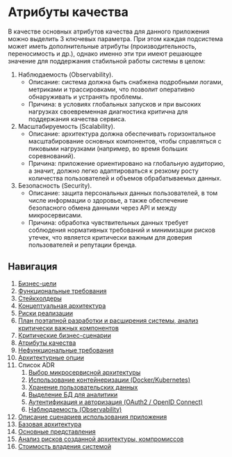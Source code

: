 # Атрибуты качества

В качестве основных атрибутов качества для данного приложения можно выделить 3 ключевых параметра. При этом каждая подсистема может иметь дополнительные атрибуты (производительность, переносимость и др.), однако именно эти три имеют решающее значение для поддержания стабильной работы системы в целом:
1. Наблюдаемость (Observability).
   * Описание: система должна быть снабжена подробными логами, метриками и трассировками, что позволит оперативно обнаруживать и устранять проблемы.
   * Причина: в условиях глобальных запусков и при высоких нагрузках своевременная диагностика критична для поддержания качества сервиса.
2. Масштабируемость (Scalability).
   * Описание: архитектура должна обеспечивать горизонтальное масштабирование основных компонентов, чтобы справляться с пиковыми нагрузками (например, во время больших соревнований).
   * Причина: приложение ориентировано на глобальную аудиторию, а значит, должно легко адаптироваться к резкому росту количества пользователей и объемов обрабатываемых данных.
3. Безопасность (Security).
   * Описание: защита персональных данных пользователей, в том числе информации о здоровье, а также обеспечение безопасного обмена данными через API и между микросервисами.
   * Причина: обработка чувствительных данных требует соблюдения нормативных требований и минимизации рисков утечек, что является критически важным для доверия пользователей и репутации бренда.

## Навигация

1. [Бизнес-цели](https://github.com/f0rw4rd-dev/sb-final-project/blob/main/business_objectives.md)
2. [Функциональные требования](https://github.com/f0rw4rd-dev/sb-final-project/blob/main/functional_requirements.md)
3. [Стейкхолдеры](https://github.com/f0rw4rd-dev/sb-final-project/blob/main/stakeholders.md)
4. [Концептуальная архитектура](https://github.com/f0rw4rd-dev/sb-final-project/blob/main/concept_architecture.md)
5. [Риски реализации](https://github.com/f0rw4rd-dev/sb-final-project/blob/main/implementation_risks.md)
6. [План поэтапной разработки и расширения системы, анализ критически важных компонентов](https://github.com/f0rw4rd-dev/sb-final-project/blob/main/development_plan.md)
7. [Критические бизнес-сценарии](https://github.com/f0rw4rd-dev/sb-final-project/blob/main/critical_business_scenarios.md)
8. [Атрибуты качества](https://github.com/f0rw4rd-dev/sb-final-project/blob/main/quality_attributes.md)
9. [Нефункциональные требования](https://github.com/f0rw4rd-dev/sb-final-project/blob/main/nonfunctional_requirements.md)
10. [Архитектурные опции](https://github.com/f0rw4rd-dev/sb-final-project/blob/main/architectural_options.md)
11. Список ADR
    1. [Выбор микросервисной архитектуры](https://github.com/f0rw4rd-dev/sb-final-project/blob/main/adr_01.md)
    2. [Использование контейнеризации (Docker/Kubernetes)](https://github.com/f0rw4rd-dev/sb-final-project/blob/main/adr_02.md)
    3. [Хранение пользовательских данных](https://github.com/f0rw4rd-dev/sb-final-project/blob/main/adr_03.md)
    4. [Выделение БД для аналитики](https://github.com/f0rw4rd-dev/sb-final-project/blob/main/adr_04.md)
    5. [Аутентификация и авторизация (OAuth2 / OpenID Connect)](https://github.com/f0rw4rd-dev/sb-final-project/blob/main/adr_05.md)
    6. [Наблюдаемость (Observability)](https://github.com/f0rw4rd-dev/sb-final-project/blob/main/adr_06.md)
12. [Описание сценариев использования приложения](https://github.com/f0rw4rd-dev/sb-final-project/blob/main/use_cases.md)
13. [Базовая архитектура](https://github.com/f0rw4rd-dev/sb-final-project/blob/main/basic_architecture.md)
14. [Основные представления](https://github.com/f0rw4rd-dev/sb-final-project/blob/main/views.md)
15. [Анализ рисков созданной архитектуры, компромиссов](https://github.com/f0rw4rd-dev/sb-final-project/blob/main/architecture_risks.md)
16. [Стоимость владения системой](https://github.com/f0rw4rd-dev/sb-final-project/blob/main/costs.md)